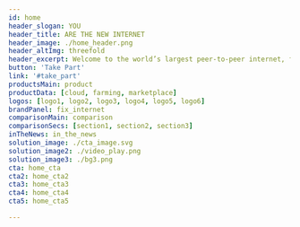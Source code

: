 ```yaml
---
id: home
header_slogan: YOU
header_title: ARE THE NEW INTERNET
header_image: ./home_header.png
header_altImg: threefold
header_excerpt: Welcome to the world’s largest peer-to-peer internet, formed by people who want to make a difference, by people who care, by people just like you.
button: 'Take Part'
link: '#take_part'
productsMain: product
productData: [cloud, farming, marketplace]
logos: [logo1, logo2, logo3, logo4, logo5, logo6]
brandPanel: fix_internet
comparisonMain: comparison
comparisonSecs: [section1, section2, section3]
inTheNews: in_the_news
solution_image: ./cta_image.svg
solution_image2: ./video_play.png
solution_image3: ./bg3.png
cta: home_cta
cta2: home_cta2
cta3: home_cta3
cta4: home_cta4
cta5: home_cta5

---
```


<!-- header: home_header
solution_image: ./home_header.png -->
